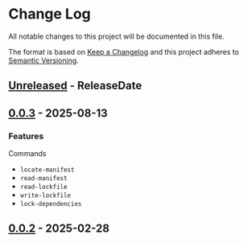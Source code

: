 # Change Log
All notable changes to this project will be documented in this file.

The format is based on [Keep a Changelog](http://keepachangelog.com/)
and this project adheres to [Semantic Versioning](http://semver.org/).

<!-- next-header -->
## [Unreleased] - ReleaseDate

## [0.0.3] - 2025-08-13

### Features

Commands
- `locate-manifest`
- `read-manifest`
- `read-lockfile`
- `write-lockfile`
- `lock-dependencies`

## [0.0.2] - 2025-02-28

<!-- next-url -->
[Unreleased]: https://github.com/crate-ci/cargo-plumbing/compare/v0.0.3...HEAD
[0.0.3]: https://github.com/crate-ci/cargo-plumbing/compare/v0.0.2...v0.0.3
[0.0.2]: https://github.com/rust-cli/argfile/compare/e7b7555...v0.0.2
